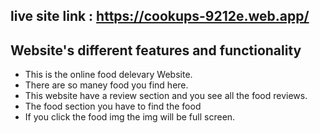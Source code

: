 ## live site link : https://cookups-9212e.web.app/

## Website's different features and functionality
 - This is the online food delevary Website.
 - There are so maney food you find here.
 - This website have a review section and you see all the food reviews.
 - The food section you have to find the food
 - If you click the food img the img will be full screen.
 
